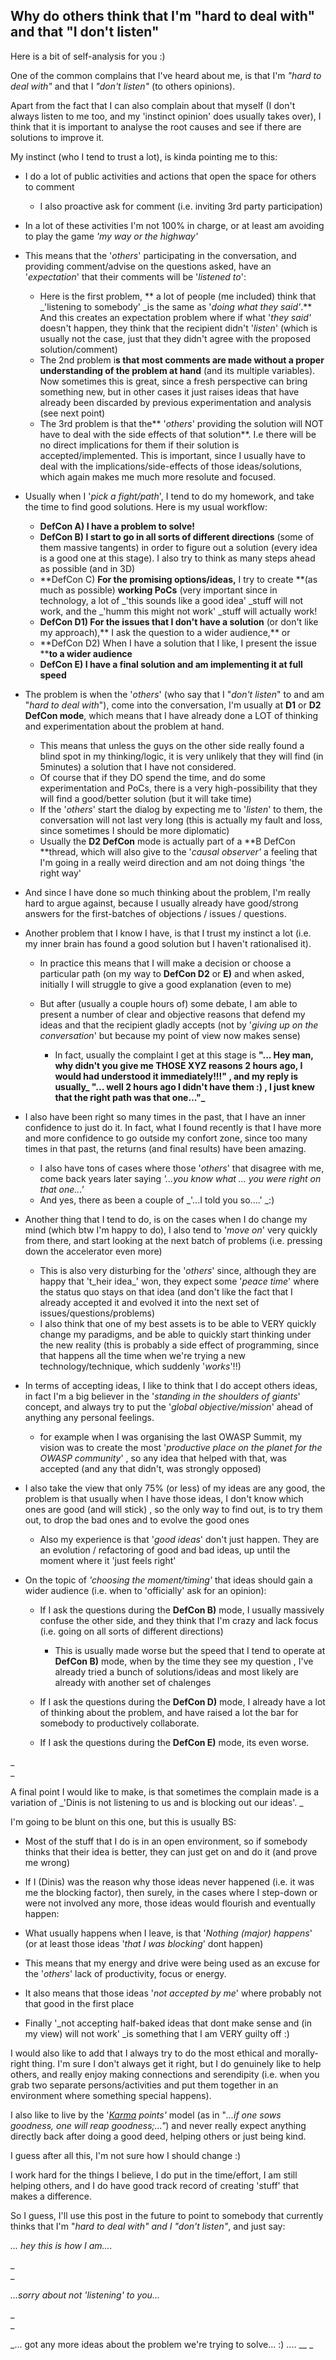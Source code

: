##  Why do others think that I'm "hard to deal with" and that "I don't listen" 

Here is a bit of self-analysis for you :)

One of the common complains that I've heard about me, is that I'm _"hard to deal with"_ and that I _"don't listen"_ (to others opinions).

Apart from the fact that I can also complain about that myself (I don't always listen to me too, and my 'instinct opinion' does usually takes over), I think that it is important to analyse the root causes and see if there are solutions to improve it.

My instinct (who I tend to trust a lot), is kinda pointing me to this:  


  * I do a lot of public activities and actions that open the space for others to comment 

    * I also proactive ask for comment (i.e. inviting 3rd party participation)

  * In a lot of these activities I'm not 100% in charge, or at least am avoiding to play the game _'my way or the highway'_
  * This means that the '_others_' participating in the conversation, and providing comment/advise on the questions asked, have an '_expectation_' that their comments will be '_listened to_':

    * Here is the first problem, ** a lot of people (me included) think that _'listening to somebody' _is the same as '_doing what they said'_.** And this creates an expectation problem where if what '_they said'_ doesn't happen, they think that the recipient didn't '_listen_' (which is usually not the case, just that they didn't agree with the proposed solution/comment)
    * The 2nd problem i**s that most comments are made without a proper understanding of the problem at hand** (and its multiple variables). Now sometimes this is great, since a fresh perspective can bring something new, but in other cases it just raises ideas that have already been discarded by previous experimentation and analysis (see next point)
    * The 3rd problem is that the** '_others_' providing the solution will NOT have to deal with the side effects of that solution**. I.e there will be no direct implications for them if their solution is accepted/implemented. This is important, since I usually have to deal with the implications/side-effects of those ideas/solutions, which again makes me much more resolute and focused.

  * Usually when I '_pick a fight/path_',  I tend to do my homework, and take the time to find good solutions. Here is my usual workflow:

    * **DefCon A) I have a problem to solve!**
    * **DefCon B) I start to go in all sorts of different directions** (some of them massive tangents) in order to figure out a solution (every idea is a good one at this stage). I also try to think as many steps ahead as possible (and in 3D)
    * **DefCon C) **For the promising options/ideas,**  I try to create **(as much as possible) **working PoCs** (very important since in technology, a lot of _'this sounds like a good idea' _stuff will not work, and the _'humm this might not work' _stuff will actually work!
    * **DefCon D1) For the issues that I don't have a solution** (or don't like my approach),** I ask the question to a wider audience,** or
    * **DefCon D2) When I have a solution that I like, I present the issue ****to a wider audience**
    * **DefCon E) I have a final solution and am implementing it at full speed**

  * The problem is when the '_others_' (who say that I "_don't listen_" to and am "_hard to deal with_"), come into the conversation, I'm usually at **D1** or **D2 DefCon mode**, which means that I have already done a LOT of thinking and experimentation about the problem at hand.

    * This means that unless the guys on the other side really found a blind spot in my thinking/logic, it is very unlikely that they will find (in 5minutes) a solution that I have not considered.
    * Of course that if they DO spend the time, and do some experimentation and PoCs, there is a very high-possibility that they will find a good/better solution (but it will take time)
    * If the '_others_' start the dialog by expecting me to '_listen_' to them, the conversation will not last very long (this is actually my fault and loss, since sometimes I should be more diplomatic)
    * Usually the **D2 DefCon** mode is actually part of a **B DefCon **thread, which will also give to the '_causal observer'_ a feeling that I'm going in a really weird direction and am not doing things 'the right way'

  * And since I have done so much thinking about the problem, I'm really hard to argue against, because I usually already have good/strong answers for the first-batches of objections / issues / questions.
  * Another problem that I know I have, is that I trust my instinct a lot (i.e. my inner brain has found a good solution but I haven't rationalised it).

    * In practice this means that I will make a decision or choose a particular path (on my way to **DefCon D2** or **E)** and when asked, initially I will struggle to give a good explanation (even to me)
    * But after (usually a couple hours of) some debate, I am able to present a number of clear and objective reasons that defend my ideas and that the recipient gladly accepts (not by '_giving up on the conversation_' but because my point of view now makes sense)

      * In fact, usually the complaint I get at this stage is **"... Hey man, why didn't you give me THOSE XYZ reasons 2 hours ago, I would had understood it immediately!!!" **, and my reply is usually**_ "... well 2 hours ago I didn't have them :) , I just knew that the right path was that one..."_**

  * I also have been right so many times in the past, that I have an inner confidence to just do it. In fact, what I found recently is that I have more and more confidence to go outside my confort zone, since too many times in that past, the returns (and final results) have been amazing.

    * I also have tons of cases where those '_others_' that disagree with me, come back years later saying _'...you know what  ... you were right on that one...'_
    * And yes, there as been a couple of _'...I told you so....' _:)

  * Another thing that I tend to do, is on the cases when I do change my mind (which btw I'm happy to do), I also tend to '_move on_' very quickly from there, and start looking at the next batch of problems (i.e. pressing down the accelerator even more)

    * This is also very disturbing for the '_others_' since, although they are happy that 't_heir idea_' won, they expect some '_peace time_' where the status quo stays on that idea (and don't like the fact that I already accepted it and evolved it into the next set of issues/questions/problems)
    * I also think that one of my best assets is to be able to VERY quickly change my paradigms, and be able to quickly start thinking under the new reality (this is probably a side effect of programming, since that happens all the time when we're trying a new technology/technique, which suddenly '_works_'!!)

  * In terms of accepting ideas, I like to think that I do accept others ideas, in fact I'm a big believer in the '_standing in the shoulders of giants_' concept, and always try to put the '_global objective/mission_' ahead of anything any personal feelings.

    * for example when I was organising the last OWASP Summit, my vision was to create the most '_productive place on the planet for the OWASP community_' , so any idea that helped with that, was accepted (and any that didn't, was strongly opposed)

  * I also take the view that only 75% (or less) of my ideas are any good, the problem is that usually when I have those ideas, I don't know which ones are good (and will stick) , so the only way to find out, is to try them out, to drop the bad ones and to evolve the good ones 

    * Also my experience is that '_good ideas_' don't just happen. They are an evolution / refactoring of good and bad ideas, up until the moment where it 'just feels right'

  * On the topic of _'choosing the moment/timing'_ that ideas should gain a wider audience (i.e. when to 'officially' ask for an opinion):

    * If I ask the questions during the **DefCon B)** mode, I usually massively confuse the other side, and they think that I'm crazy and lack focus (i.e. going on all sorts of different directions)

      * This is usually made worse but the speed that I tend to operate at **DefCon B)** mode, when by the time they see my question , I've already tried a bunch of solutions/ideas and most likely are already with another set of chalenges

    * If I ask the questions during the **DefCon D)** mode, I already have a lot of thinking about the problem, and have raised a lot the bar for somebody to productively collaborate.
    * If I ask the questions during the **DefCon E)** mode, its even worse.

_  
_

A final point I would like to make, is that sometimes the complain made is a variation of _'Dinis is not listening to us and is blocking out our ideas'. _

  


I'm going to be blunt on this one, but this is usually BS:

  * Most of the stuff that I do is in an open environment, so if somebody thinks that their idea is better, they can just get on and do it (and prove me wrong)
  * If I (Dinis) was the reason why those ideas never happened (i.e. it was me the blocking factor), then surely, in the cases where I step-down or were not involved any more, those ideas would flourish and eventually happen:

  * What usually happens when I leave, is that '_Nothing (major) happens_' (or at least those ideas '_that I was blocking_' dont happen)
  * This means that my energy and drive were being used as an excuse for the '_others_' lack of productivity, focus or energy. 
  * It also means that those ideas '_not accepted by me_' where probably not that good in the first place

* Finally '_not accepting half-baked ideas that dont make sense and (in my view) will not work' _is something that I am VERY guilty off :)

I would also like to add that I always try to do the most ethical and morally-right thing. I'm sure I don't always get it right, but I do genuinely like to help others, and really enjoy making connections and serendipity (i.e. when you grab two separate persons/activities and put them together in an environment where something special happens). 

  


I also like to live by the '_[Karma](http://en.wikipedia.org/wiki/Karma) points'_ model (as in "_...if one sows goodness, one will reap goodness;..."_) and never really expect anything directly back after doing a good deed, helping others or just being kind.

  


I guess after all this, I'm not sure how I should change :)

  


I work hard for the things I believe, I do put in the time/effort, I am still helping others, and I do have good track record of creating 'stuff' that makes a difference. 

  


So I guess, I'll use this post in the future to point to somebody that currently thinks that I'm "_hard to deal with" _and_ I "don't listen"_, and just say: 

  


_... hey this is how I am...._

_  
_

_...sorry about not 'listening' to you..._

_  
_

_... got any more ideas about the problem we're trying to solve...   :) .... __ _
